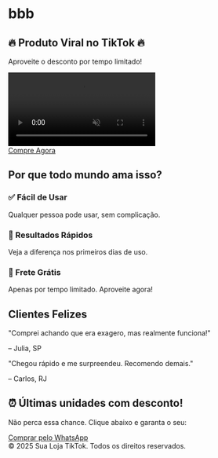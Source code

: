 # bbb
<!DOCTYPE html>
<html lang="pt-BR">
<head>
  <meta charset="UTF-8" />
  <meta name="viewport" content="width=device-width, initial-scale=1.0" />
  <title>Produto Viral do TikTok</title>
  <script src="https://cdn.tailwindcss.com"></script>
</head>
<body class="bg-white text-gray-800 font-sans">
  <!-- Hero -->
  <section class="bg-gradient-to-b from-pink-100 to-white py-12 px-4 text-center">
    <h1 class="text-4xl font-bold mb-4">🔥 Produto Viral no TikTok 🔥</h1>
    <p class="text-lg mb-6">Aproveite o desconto por tempo limitado!</p>
    <div class="flex justify-center">
      <video class="rounded-xl shadow-lg w-full max-w-md" autoplay muted loop>
        <source src="SEU_VIDEO.mp4" type="video/mp4">
        Seu navegador não suporta vídeo.
      </video>
    </div>
    <a href="https://wa.me/SEUNUMERO" class="mt-6 inline-block bg-green-500 text-white text-xl font-semibold py-3 px-6 rounded-full shadow-lg hover:bg-green-600">Compre Agora</a>
  </section>

  <!-- Benefícios -->
  <section class="py-12 px-6 text-center">
    <h2 class="text-2xl font-bold mb-6">Por que todo mundo ama isso?</h2>
    <div class="grid md:grid-cols-3 gap-6">
      <div class="p-4 border rounded-xl shadow-sm">
        <h3 class="font-semibold text-lg mb-2">✅ Fácil de Usar</h3>
        <p>Qualquer pessoa pode usar, sem complicação.</p>
      </div>
      <div class="p-4 border rounded-xl shadow-sm">
        <h3 class="font-semibold text-lg mb-2">🚀 Resultados Rápidos</h3>
        <p>Veja a diferença nos primeiros dias de uso.</p>
      </div>
      <div class="p-4 border rounded-xl shadow-sm">
        <h3 class="font-semibold text-lg mb-2">🎁 Frete Grátis</h3>
        <p>Apenas por tempo limitado. Aproveite agora!</p>
      </div>
    </div>
  </section>

  <!-- Depoimentos -->
  <section class="bg-gray-100 py-12 px-6 text-center">
    <h2 class="text-2xl font-bold mb-6">Clientes Felizes</h2>
    <div class="grid md:grid-cols-2 gap-6">
      <div class="bg-white p-4 rounded-xl shadow">
        <p class="italic">"Comprei achando que era exagero, mas realmente funciona!"</p>
        <p class="mt-2 font-semibold">– Julia, SP</p>
      </div>
      <div class="bg-white p-4 rounded-xl shadow">
        <p class="italic">"Chegou rápido e me surpreendeu. Recomendo demais."</p>
        <p class="mt-2 font-semibold">– Carlos, RJ</p>
      </div>
    </div>
  </section>

  <!-- Urgência -->
  <section class="py-12 px-4 text-center">
    <h2 class="text-2xl font-bold mb-4 text-red-600">⏰ Últimas unidades com desconto!</h2>
    <p class="mb-6">Não perca essa chance. Clique abaixo e garanta o seu:</p>
    <a href="https://wa.me/SEUNUMERO" class="bg-red-500 text-white text-xl font-semibold py-3 px-6 rounded-full shadow-lg hover:bg-red-600">Comprar pelo WhatsApp</a>
  </section>

  <!-- Rodapé -->
  <footer class="text-sm text-gray-500 py-6 text-center">
    © 2025 Sua Loja TikTok. Todos os direitos reservados.
  </footer>
</body>
</html>
